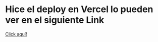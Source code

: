 <h1>Hice el deploy en Vercel lo pueden ver en el siguiente Link</h1>
<a href="https://hamburguesas-extremas.vercel.app/" target="_blank">Click aquí!</a>